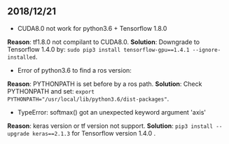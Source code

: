 ## 2018/12/21
* CUDA8.0 not work for python3.6 + Tensorflow 1.8.0

**Reason**: tf1.8.0 not compilant to CUDA8.0.
**Solution**: Downgrade to Tensorflow 1.4.0 by: `sudo pip3 install tensorflow-gpu==1.4.1 --ignore-installed`.

* Error of python3.6 to find a ros version:

**Reason**: PYTHONPATH is set before by a ros path.
**Solution**: Check PYTHONPATH and set: `export PYTHONPATH="/usr/local/lib/python3.6/dist-packages"`.

* TypeError: softmax() got an unexpected keyword argument 'axis'

**Reason**: keras version or tf version not support.
**Solution**: `pip3 install --upgrade keras==2.1.3` for Tensorflow version 1.4.0 .
